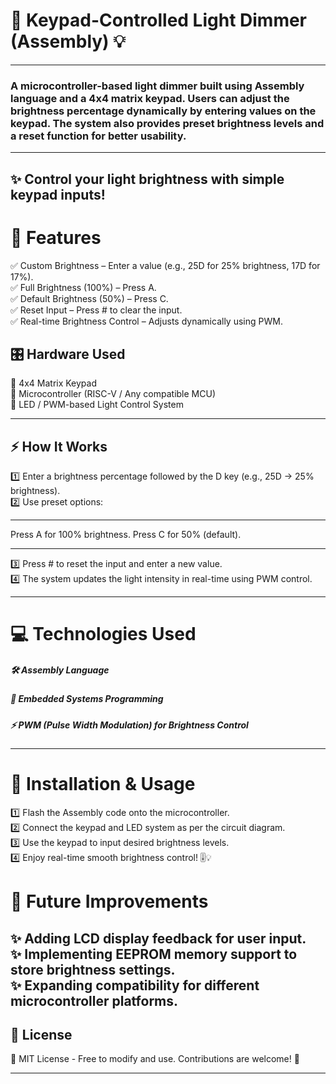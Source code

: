 # 🔢 Keypad-Controlled Light Dimmer (Assembly) 💡
___ 
### A microcontroller-based light dimmer built using Assembly language and a 4x4 matrix keypad. Users can adjust the brightness percentage dynamically by entering values on the keypad. The system also provides preset brightness levels and a reset function for better usability.
___ 
## ✨ Control your light brightness with simple keypad inputs!
# 🎯 Features
✅ Custom Brightness – Enter a value (e.g., 25D for 25% brightness, 17D for 17%).<br>
✅ Full Brightness (100%) – Press A.<br>
✅ Default Brightness (50%) – Press C.<br>
✅ Reset Input – Press # to clear the input.<br>
✅ Real-time Brightness Control – Adjusts dynamically using PWM.<br>

## 🎛️ Hardware Used
🔹 4x4 Matrix Keypad <br>
🔹 Microcontroller (RISC-V / Any compatible MCU)<br>
🔹 LED / PWM-based Light Control System<br>
___ 
## ⚡ How It Works

1️⃣ Enter a brightness percentage followed by the D key (e.g., 25D → 25% brightness).<br>
2️⃣ Use preset options:<br>
___ 
 Press A for 100% brightness.
 Press C for 50% (default).
___ 
3️⃣ Press # to reset the input and enter a new value.<br>
4️⃣ The system updates the light intensity in real-time using PWM control.<br>
___ 
# 💻 Technologies Used 
##### 🛠️ Assembly Language
##### 📡 Embedded Systems Programming
##### ⚡ PWM (Pulse Width Modulation) for Brightness Control
___ 
# 🚀 Installation & Usage 
1️⃣ Flash the Assembly code onto the microcontroller.<br>
2️⃣ Connect the keypad and LED system as per the circuit diagram.<br>
3️⃣ Use the keypad to input desired brightness levels.<br>
4️⃣ Enjoy real-time smooth brightness control! 🎚️💡<br>

# 📌 Future Improvements
 ✨ Adding LCD display feedback for user input.<br>
 ✨ Implementing EEPROM memory support to store brightness settings.<br>
 ✨ Expanding compatibility for different microcontroller platforms.<br>
--- 
## 📜 License
📝 MIT License - Free to modify and use. Contributions are welcome! 🤝
___ 
